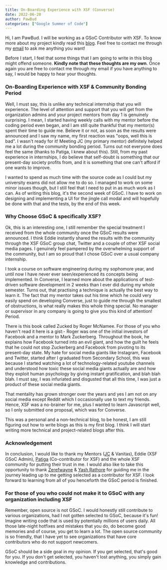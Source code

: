 ```yaml
---
title: On-Boarding Experience with XSF (Converse)
date: 2022-06-20
author: PawBud
categories: ["Google Summer of Code"]
---
```


Hi, I am PawBud. I will be working as a GSoC Contributor with XSF. To know more about my project kindly read this [blog](https://xmpp.org/2022/05/xmpp-google-summer-of-code-2022-welcome-new-contributors/). Feel free to contact me through my [email](ferrypieme@gmail.com) to ask me anything you want!

Before I start, I feel that some things that I am going to write in this blog might offend someone. **Kindly note that these thoughts are my own**. Once again you are free to contact me through my email if you have anything to say, I would be happy to hear your thoughts.


### On-Boarding Experience with XSF & Community Bonding Period

Well, I must say, this is unlike any technical internship that you will experience. The level of attention and support that you will get from the organization admins and your project mentors from day 1 is genuinely surprising. I mean, I started having weekly calls with my mentor before the coding period even began, and
I am still quite thankful that my mentor(s) spent their time to guide me. Believe it or not, as soon as the results were announced and I saw my name, my first reaction was "oops, well this is bad". I wasn't ready for it! Meeting JC (my primary mentor) definitely helped me a lot during the community bonding period. 
Turns out not everyone does feel the same (thanks to Patiga, I knew about this). Still, from my past experience in internships, I do believe that self-doubt is something that our present-day society profits from, and it is something that one can't afford if one wants to improve.

I wanted to spend as much time with the source code as I could but my university exams did not allow me to do so. I managed to work on some minor issues though, but I still feel that I need to put in as much work as I can. As of writing this blog, it's the second week of GSoC. I have to work on designing and
implementing a UI for the jingle call modal and will hopefully be done with that and the tests, by the end of this week.


### Why Choose GSoC & specifically XSF?

Ok, this is an interesting one, I still remember the special treatment I received from the whole community once the GSoC results were announced. I think Eddie instantly shared the results with the community through the XSF GSoC group chat, Twitter and a couple of other XSF social media pages. I genuinely feel pampered
by the overwhelming support of the community, but I am so proud that I chose GSoC over a usual company internship.

I took a course on software engineering during my sophomore year, and until now I have never ever seen/experienced its concepts being implemented. In Converse, I learned more about the applications of test-driven software development in 2 weeks than I ever did during my whole semester. Turns out, that practising a technique 
is actually the best way to learn it. The fact that my mentor takes out his time which he could very easily spend on developing Converse, just to guide me through the smallest of obstructions, is what really makes this whole thing special. No manager or supervisor in any company is going to give you this kind of attention!
Period.

There is this book called Zucked by Roger McNamee. For those of you who haven't read it here is a gist:- Roger was one of the initial investors of Facebook and a mentor to Mark Zuckerberg. Throughout the book, he explains how Facebook turned into an evil giant, and how the guilt he feels that he could not stop Zuckerberg 
and Facebook from pivoting to its present-day state. My hate for social media giants like Instagram, Facebook and Twitter, started after I graduated from Secondary School, this was because I started watching a lot of technology-related youtube channels and understood how toxic these social media giants actually are and how 
they exploit human psychology by giving instant gratification, and blah blah blah. I must say, I was infuriated and disgusted that all this time, I was just a product of these social media giants.

That mentality has grown stronger over the years and yes I am not on any social media except Reddit which I occasionally use to text my friends. Hence, XSF was a no-brainer for me, plus I wanted to learn Javascript well, so I only submitted one proposal, which was for Converse.

This was a personal and a non-technical blog, to be honest, I am still figuring out how to write blogs as this is my first blog. I think I will start writing more technical and project-related blogs after this.

### Acknowledgement
In conclusion, I would like to thank my Mentors ([JC](https://github.com/jcbrand) & Vanitas),  Eddie (XSF GSoC Admin), [Patiga](https://github.com/Patiga) (Co-contributor for XSF) and the whole XSF community for putting their trust in me. I would also like to take this opportunity to thank [Zerefwayne](https://github.com/zerefwayne) 
& [Yash Rathore](https://github.com/YashRE42) for guiding me in the journey leading up to me getting selected as a contributor for XSF. I look forward to learning from all of you henceforth the GSoC period is finished.

### For those of you who could not make it to GSoC with any organization including XSF

Remember, open source is not GSoC. I would honestly still contribute to various organizations, had I not gotten selected to GSoC, because it's fun! Imagine writing code that is used by potentially millions of users daily. All those late-night hotfixes and mistakes that you do, do become good memories and of course, you get
to learn a lot. The open source community is so friendly, that I have yet to see organizations that have core contributors who do not support newcomers.

GSoC should be a side goal in my opinion. If you get selected, that's good for you. If you don't get selected, you haven't lost anything, you simply gain knowledge and contributions.

